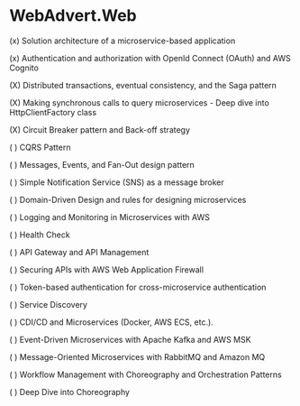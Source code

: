 # WebAdvert.Web

(x) Solution architecture of a microservice-based application

(x) Authentication and authorization with OpenId Connect (OAuth) and AWS Cognito

(X) Distributed transactions, eventual consistency, and the Saga pattern

(X) Making synchronous calls to query microservices - Deep dive into HttpClientFactory class

(X) Circuit Breaker pattern and Back-off strategy

( ) CQRS Pattern

( ) Messages, Events, and Fan-Out design pattern

( ) Simple Notification Service (SNS) as a message broker

( ) Domain-Driven Design and rules for designing microservices

( ) Logging and Monitoring in Microservices with AWS

( ) Health Check

( ) API Gateway and API Management

( ) Securing APIs with AWS Web Application Firewall

( ) Token-based authentication for cross-microservice authentication

( ) Service Discovery

( ) CDI/CD and Microservices (Docker, AWS ECS, etc.).

( ) Event-Driven Microservices with Apache Kafka and AWS MSK

( ) Message-Oriented Microservices with RabbitMQ and Amazon MQ

( ) Workflow Management with Choreography and Orchestration Patterns

( ) Deep Dive into Choreography
